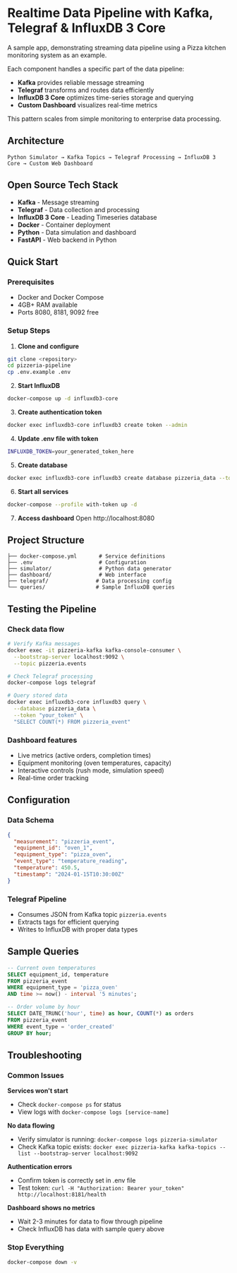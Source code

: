 # Realtime Data Pipeline with Kafka, Telegraf & InfluxDB 3 Core

A sample app, demonstrating streaming data pipeline using a Pizza kitchen monitoring system as an example. 

Each component handles a specific part of the data pipeline:
- **Kafka** provides reliable message streaming
- **Telegraf** transforms and routes data efficiently  
- **InfluxDB 3 Core** optimizes time-series storage and querying
- **Custom Dashboard** visualizes real-time metrics

This pattern scales from simple monitoring to enterprise data processing.

## Architecture

```
Python Simulator → Kafka Topics → Telegraf Processing → InfluxDB 3 Core → Custom Web Dashboard
```

## Open Source Tech Stack

- **Kafka** - Message streaming
- **Telegraf** - Data collection and processing  
- **InfluxDB 3 Core** - Leading Timeseries database
- **Docker** - Container deployment
- **Python** - Data simulation and dashboard
- **FastAPI** - Web backend in Python

## Quick Start

### Prerequisites
- Docker and Docker Compose
- 4GB+ RAM available
- Ports 8080, 8181, 9092 free

### Setup Steps

1. **Clone and configure**
```bash
git clone <repository>
cd pizzeria-pipeline
cp .env.example .env
```

2. **Start InfluxDB**
```bash
docker-compose up -d influxdb3-core
```

3. **Create authentication token**
```bash
docker exec influxdb3-core influxdb3 create token --admin
```

4. **Update .env file with token**
```bash
INFLUXDB_TOKEN=your_generated_token_here
```

5. **Create database**
```bash
docker exec influxdb3-core influxdb3 create database pizzeria_data --token "your_token"
```

6. **Start all services**
```bash
docker-compose --profile with-token up -d
```

7. **Access dashboard**
Open http://localhost:8080

## Project Structure

```
├── docker-compose.yml       # Service definitions
├── .env                     # Configuration
├── simulator/               # Python data generator
├── dashboard/               # Web interface
├── telegraf/               # Data processing config
└── queries/                # Sample InfluxDB queries
```

## Testing the Pipeline

### Check data flow
```bash
# Verify Kafka messages
docker exec -it pizzeria-kafka kafka-console-consumer \
  --bootstrap-server localhost:9092 \
  --topic pizzeria.events

# Check Telegraf processing
docker-compose logs telegraf

# Query stored data
docker exec influxdb3-core influxdb3 query \
  --database pizzeria_data \
  --token "your_token" \
  "SELECT COUNT(*) FROM pizzeria_event"
```

### Dashboard features
- Live metrics (active orders, completion times)
- Equipment monitoring (oven temperatures, capacity)
- Interactive controls (rush mode, simulation speed)
- Real-time order tracking

## Configuration

### Data Schema
```json
{
  "measurement": "pizzeria_event",
  "equipment_id": "oven_1",
  "equipment_type": "pizza_oven",
  "event_type": "temperature_reading",
  "temperature": 450.5,
  "timestamp": "2024-01-15T10:30:00Z"
}
```

### Telegraf Pipeline
- Consumes JSON from Kafka topic `pizzeria.events`
- Extracts tags for efficient querying
- Writes to InfluxDB with proper data types

## Sample Queries

```sql
-- Current oven temperatures
SELECT equipment_id, temperature 
FROM pizzeria_event 
WHERE equipment_type = 'pizza_oven'
AND time >= now() - interval '5 minutes';

-- Order volume by hour
SELECT DATE_TRUNC('hour', time) as hour, COUNT(*) as orders
FROM pizzeria_event
WHERE event_type = 'order_created'
GROUP BY hour;
```

## Troubleshooting

### Common Issues

**Services won't start**
- Check `docker-compose ps` for status
- View logs with `docker-compose logs [service-name]`

**No data flowing**
- Verify simulator is running: `docker-compose logs pizzeria-simulator`
- Check Kafka topic exists: `docker exec pizzeria-kafka kafka-topics --list --bootstrap-server localhost:9092`

**Authentication errors**
- Confirm token is correctly set in .env file
- Test token: `curl -H "Authorization: Bearer your_token" http://localhost:8181/health`

**Dashboard shows no metrics**
- Wait 2-3 minutes for data to flow through pipeline
- Check InfluxDB has data with sample query above

### Stop Everything
```bash
docker-compose down -v
```

